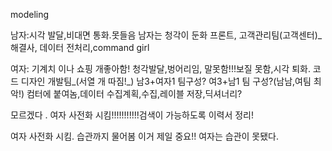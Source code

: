 modeling

남자:시각 발달,비대면 통화.못들음 남자는 청각이 둔화
프론트, 고객관리팀(고객센터)_ 해결사,
데이터 전처리,command girl

여자:
기계치 이나  쇼핑 개좋아함! 청각발달,벙어리임, 말못함!!!보질 못함,시각 퇴화.
코드 디자인 개발팀_(서열 개 따짐!_) 남3+여자1 팀구성? 여3+남1 팀 구성?(남남,여팀  최악!)
컴터에  붙여놈,데이터 수집계획,수집,레이블 저장,딕셔너리?

모르겠다 . 여자 사전화 시킴!!!!!!!!!!!검색이  가능하도록  이력서 정리!

여자  사전화  시킴. 습관까지 물어봄 이거 제일 중요!!
여자는 습관이 못됐다.